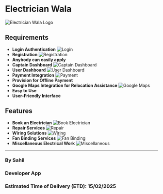 # Electrician Wala

![Electrician Wala Logo](path/to/logo.png)

## Requirements
- **Login Authentication** ![Login](https://img.freepik.com/free-vector/login-concept-illustration_114360-739.jpg)
- **Registration** ![Registration](https://media.istockphoto.com/id/1463013729/photo/online-registration-form-for-modish-form-filling.jpg?s=612x612&w=0&k=20&c=Fnx06haU4IHYLcRpy9Po_TBknvBqVjicGuUWkGu8e6Y=)
- **Anybody can easily apply**
- **Captain Dashboard** ![Captain Dashboard](https://htmlburger.com/blog/wp-content/uploads/2021/08/User-Dashboard-Example-01.png)
- **User Dashboard** ![User Dashboard](https://htmlburger.com/blog/wp-content/uploads/2021/08/User-Dashboard-Example-01.png)
- **Payment Integration** ![Payment](https://cdn.pixabay.com/photo/2021/03/19/13/40/online-6107598_640.png)
- **Provision for Offline Payment**
- **Google Maps Integration for Relocation Assistance** ![Google Maps](https://storage.googleapis.com/gweb-uniblog-publish-prod/images/google_maps_helpful_hero_1.width-1200.format-webp.webp)
- **Easy to Use**
- **User-Friendly Interface**

## Features
- **Book an Electrician** ![Book Electrician](https://gacservices.com/wp-content/uploads/2018/01/electrician-working-on-electrical-panel-circuit-breaker-box.jpg)
- **Repair Services** ![Repair](https://cdn.thewirecutter.com/wp-content/media/2021/07/righttorepair-2048px-iStock-1226436218.jpg?auto=webp&quality=75&crop=1.91:1&width=1200)
- **Wiring Solutions** ![Wiring](https://encrypted-tbn0.gstatic.com/images?q=tbn:ANd9GcTG3btO2S2rYyUu5TFjxyhFO500o5TF__MyTQ&s)
- **Fan Binding Services** ![Fan Binding](https://www.google.com/url?sa=i&url=https%3A%2F%2Ffs-shining.en.made-in-china.com%2Fproduct%2FFwBfLOEviCWj%2FChina-Motor-Rotor-and-Stator-Ceiling-Fan-Core-Winding-Rotor-Stator.html&psig=AOvVaw0eoMPJxttfBX9NI5se-bP-&ust=1738826459733000&source=images&cd=vfe&opi=89978449&ved=0CBQQjRxqFwoTCJi38cD_q4sDFQAAAAAdAAAAABAE)
- **Miscellaneous Electrical Work** ![Miscellaneous](path/to/miscellaneous-image.png)

---

### By Sahil

### Developer App

### Estimated Time of Delivery (ETD): 15/02/2025

